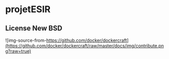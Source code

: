 # projetESIR
## License New BSD


![img-source-from-https://github.com/docker/dockercraft](https://github.com/docker/dockercraft/raw/master/docs/img/contribute.png?raw=true)
